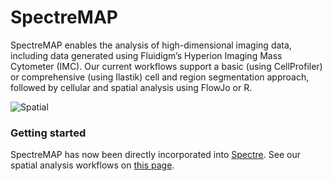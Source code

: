 # SpectreMAP

SpectreMAP enables the analysis of high-dimensional imaging data, including data generated using Fluidigm’s Hyperion Imaging Mass Cytometer (IMC). Our current workflows support a basic (using CellProfiler) or comprehensive (using Ilastik) cell and region segmentation approach, followed by cellular and spatial analysis using FlowJo or R.

![Spatial](https://wiki.centenary.org.au/download/attachments/172228252/image2021-2-25_22-32-15.png?version=1&modificationDate=1614252735692&api=v2)

### Getting started

SpectreMAP has now been directly incorporated into [Spectre](https://immunedynamics.github.io/spectre). See our spatial analysis workflows on [this page](https://immunedynamics.github.io/spectre/spatial/).
